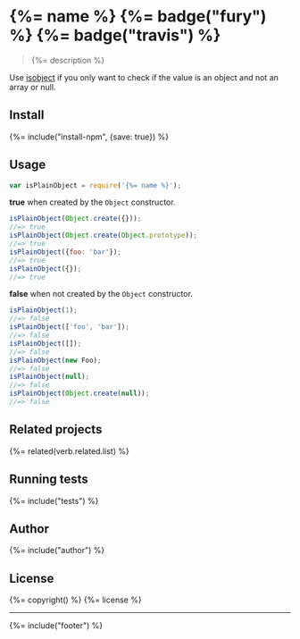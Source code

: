 # {%= name %} {%= badge("fury") %} {%= badge("travis") %}

> {%= description %}

Use [isobject](https://github.com/jonschlinkert/isobject) if you only want to check if the value is an object and not an array or null.

## Install
{%= include("install-npm", {save: true}) %}

## Usage

```js
var isPlainObject = require('{%= name %}');
```

**true** when created by the `Object` constructor.

```js
isPlainObject(Object.create({}));
//=> true
isPlainObject(Object.create(Object.prototype));
//=> true
isPlainObject({foo: 'bar'});
//=> true
isPlainObject({});
//=> true
```

**false** when not created by the `Object` constructor.

```js
isPlainObject(1);
//=> false
isPlainObject(['foo', 'bar']);
//=> false
isPlainObject([]);
//=> false
isPlainObject(new Foo);
//=> false
isPlainObject(null);
//=> false
isPlainObject(Object.create(null));
//=> false
```

## Related projects
{%= related(verb.related.list) %}

## Running tests
{%= include("tests") %}

## Author
{%= include("author") %}

## License
{%= copyright() %}
{%= license %}

***

{%= include("footer") %}
